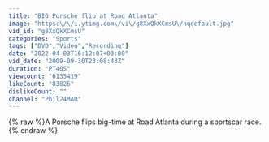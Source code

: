 ```yaml
---
title: "BIG Porsche flip at Road Atlanta"
image: "https:\/\/i.ytimg.com\/vi\/g8XxQkXCmsU\/hqdefault.jpg"
vid_id: "g8XxQkXCmsU"
categories: "Sports"
tags: ["DVD","Video","Recording"]
date: "2022-04-03T16:12:07+03:00"
vid_date: "2009-09-30T23:08:43Z"
duration: "PT40S"
viewcount: "6135419"
likeCount: "83826"
dislikeCount: ""
channel: "Phil24MAD"
---
```

{% raw %}A Porsche flips big-time at Road Atlanta during a sportscar race.{% endraw %}

